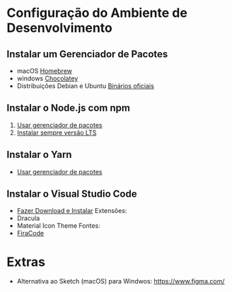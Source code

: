 # Configuração do Ambiente de Desenvolvimento 

## Instalar um Gerenciador de Pacotes
* macOS [Homebrew](https://brew.sh/)
* windows [Chocolatey](https://chocolatey.org/)
* Distribuições Debian e Ubuntu [Binários oficiais](https://github.com/nodesource/distributions/blob/master/README.md)

## Instalar o Node.js com npm
1. [Usar gerenciador de pacotes](https://nodejs.org/en/download/package-manager)
2. [Instalar sempre versão LTS](https://nodejs.org/en/download/)

## Instalar o Yarn
* [Usar gerenciador de pacotes](https://yarnpkg.com/lang/en/)

## Instalar o Visual Studio Code
* [Fazer Download e Instalar](https://code.visualstudio.com/)
Extensões:
* Dracula
* Material Icon Theme
Fontes:
* [FiraCode](https://github.com/tonsky/FiraCode)

# Extras
* Alternativa ao Sketch (macOS) para Windwos: https://www.figma.com/